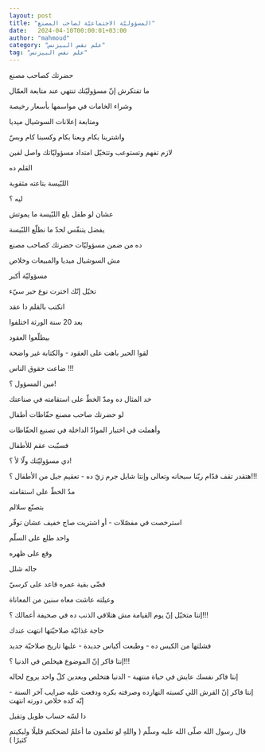 ```yaml
---
layout: post
title: "المسؤوليّة الاجتماعيّة لصاحب المصنع"
date:   2024-04-10T00:00:01+03:00
author: "mahmoud"
category: "علم نفس البيزنس"
tag: "علم نفس البيزنس"
---
```



حضرتك كصاحب مصنع

ما تفتكرش إنّ مسؤوليّتك تنتهي عند متابعة العمّال

وشراء الخامات في مواسمها بأسعار رخيصة

ومتابعة إعلانات السوشيال ميديا

واشترينا بكام وبعنا بكام وكسبنا كام وبسّ




لازم تفهم وتستوعب وتتخيّل امتداد مسؤوليّاتك واصل
لفين




القلم ده

اللبّيسة بتاعته مثقوبة

ليه ؟

عشان لو طفل بلع اللبّيسة ما يموتش

يفضل يتنفّس لحدّ ما نطلّع اللبّيسة




ده من ضمن مسؤوليّات حضرتك كصاحب مصنع

مش السوشيال ميديا والمبيعات وخلاص




مسؤوليّة أكبر

تخيّل إنّك اخترت نوع حبر سيّء

اتكتب بالقلم دا عقد

بعد 20 سنة الورثة اختلفوا

بيطلّعوا العقود

لقوا الحبر باهت على العقود - والكتابة غير واضحة

ضاعت حقوق الناس !!!

مين المسؤول ؟!




خد المثال ده ومدّ الخطّ على استقامته في صناعتك




لو حضرتك صاحب مصنع حفّاظات أطفال

وأهملت في اختيار الموادّ الداخلة في تصنيع الحفّاظات

فسبّبت عقم للأطفال

دي مسؤوليّتك ولّا لأ ؟!




هتقدر تقف قدّام ربّنا سبحانه وتعالى وإنتا شايل جرم زيّ ده -
تعقيم جيل من الأطفال ؟!!!




مدّ الخطّ على استقامته

بتصنّع سلالم

استرخصت في مفصّلات - أو اشتريت صاج خفيف عشان توفّر

واحد طلع على السلّم

وقع على ظهره

جاله شلل

قضّى بقية عمره قاعد على كرسيّ

وعيلته عاشت معاه سنين من المعاناة

إنتا متخيّل إنّ يوم القيامة مش هتلاقي الذنب ده في صحيفة
أعمالك ؟!!!




حاجة غذائيّة صلاحيّتها انتهت عندك

فشلتها من الكيس ده - وطبعت أكياس جديدة - عليها تاريخ
صلاحيّة جديد

إنتا فاكر إنّ الموضوع هيخلص في الدنيا ؟!!!

إنتا فاكر نفسك عايش في حياة منتهية - الدنيا هتخلص وبعدين
كلّ واحد يروح لحاله

إنتا فاكر إنّ القرش اللي كسبته النهارده وصرفته بكره ودفعت
عليه ضرايب آخر السنة - إنّه كده خلاص دورته انتهت

دا لسّه حساب طويل وتقيل




قال رسول الله صلّى الله عليه وسلّم ( واللهِ لو تعلمون ما
أعلمُ لضحكتم قليلًا ولبكيتم كثيرًا )
